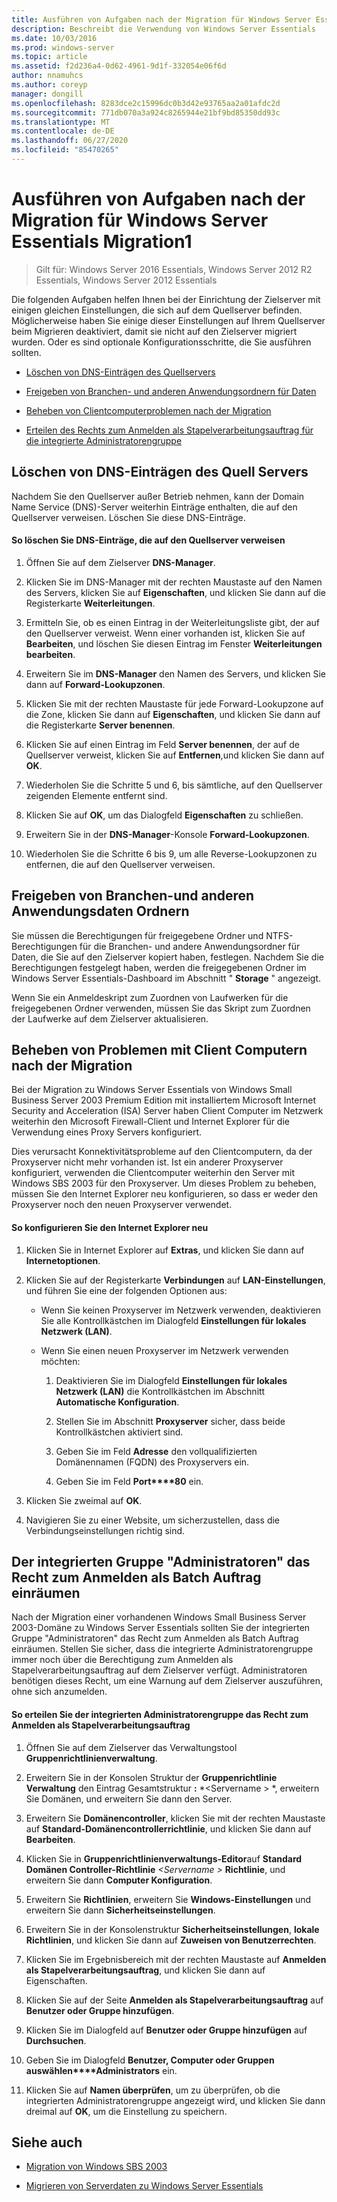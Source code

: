 ```yaml
---
title: Ausführen von Aufgaben nach der Migration für Windows Server Essentials Migration1
description: Beschreibt die Verwendung von Windows Server Essentials
ms.date: 10/03/2016
ms.prod: windows-server
ms.topic: article
ms.assetid: f2d236a4-0d62-4961-9d1f-332054e06f6d
author: nnamuhcs
ms.author: coreyp
manager: dongill
ms.openlocfilehash: 8283dce2c15996dc0b3d42e93765aa2a01afdc2d
ms.sourcegitcommit: 771db070a3a924c8265944e21bf9bd85350dd93c
ms.translationtype: MT
ms.contentlocale: de-DE
ms.lasthandoff: 06/27/2020
ms.locfileid: "85470265"
---
```

# <a name="perform-post-migration-tasks-for-windows-server-essentials-migration1"></a>Ausführen von Aufgaben nach der Migration für Windows Server Essentials Migration1

>Gilt für: Windows Server 2016 Essentials, Windows Server 2012 R2 Essentials, Windows Server 2012 Essentials

Die folgenden Aufgaben helfen Ihnen bei der Einrichtung der Zielserver mit einigen gleichen Einstellungen, die sich auf dem Quellserver befinden. Möglicherweise haben Sie einige dieser Einstellungen auf Ihrem Quellserver beim Migrieren deaktiviert, damit sie nicht auf den Zielserver migriert wurden. Oder es sind optionale Konfigurationsschritte, die Sie ausführen sollten.


-   [Löschen von DNS-Einträgen des Quellservers](Perform-post-migration-tasks-for-Windows-Server-Essentials-migration.md#BKMK_DeleteDNSEntries)

-   [Freigeben von Branchen- und anderen Anwendungsordnern für Daten](Perform-post-migration-tasks-for-Windows-Server-Essentials-migration.md#BKMK_ShareLineOfBusinessAndOtherApplications)

-   [Beheben von Clientcomputerproblemen nach der Migration](Perform-post-migration-tasks-for-Windows-Server-Essentials-migration.md#BKMK_FixClientComputerIssuesAfterMigrating)

-   [Erteilen des Rechts zum Anmelden als Stapelverarbeitungsauftrag für die integrierte Administratorengruppe](Perform-post-migration-tasks-for-Windows-Server-Essentials-migration.md#BKMK_AdminGroup)


##  <a name="delete-dns-entries-of-the-source-server"></a><a name="BKMK_DeleteDNSEntries"></a>Löschen von DNS-Einträgen des Quell Servers
 Nachdem Sie den Quellserver außer Betrieb nehmen, kann der Domain Name Service (DNS)-Server weiterhin Einträge enthalten, die auf den Quellserver verweisen. Löschen Sie diese DNS-Einträge.

#### <a name="to-delete-dns-entries-that-point-to-the-source-server"></a>So löschen Sie DNS-Einträge, die auf den Quellserver verweisen

1.  Öffnen Sie auf dem Zielserver **DNS-Manager**.

2.  Klicken Sie im DNS-Manager mit der rechten Maustaste auf den Namen des Servers, klicken Sie auf **Eigenschaften**, und klicken Sie dann auf die Registerkarte **Weiterleitungen**.

3.  Ermitteln Sie, ob es einen Eintrag in der Weiterleitungsliste gibt, der auf den Quellserver verweist. Wenn einer vorhanden ist, klicken Sie auf **Bearbeiten**, und löschen Sie diesen Eintrag im Fenster **Weiterleitungen bearbeiten**.

4.  Erweitern Sie im **DNS-Manager** den Namen des Servers, und klicken Sie dann auf **Forward-Lookupzonen**.

5.  Klicken Sie mit der rechten Maustaste für jede Forward-Lookupzone auf die Zone, klicken Sie dann auf **Eigenschaften**, und klicken Sie dann auf die Registerkarte **Server benennen**.

6.  Klicken Sie auf einen Eintrag im Feld **Server benennen**, der auf de Quellserver verweist, klicken Sie auf **Entfernen**,und klicken Sie dann auf **OK**.

7.  Wiederholen Sie die Schritte 5 und 6, bis sämtliche, auf den Quellserver zeigenden Elemente entfernt sind.

8.  Klicken Sie auf **OK**, um das Dialogfeld **Eigenschaften** zu schließen.

9. Erweitern Sie in der **DNS-Manager**-Konsole **Forward-Lookupzonen**.

10. Wiederholen Sie die Schritte 6 bis 9, um alle Reverse-Lookupzonen zu entfernen, die auf den Quellserver verweisen.

##  <a name="share-line-of-business-and-other-application-data-folders"></a><a name="BKMK_ShareLineOfBusinessAndOtherApplications"></a>Freigeben von Branchen-und anderen Anwendungsdaten Ordnern
 Sie müssen die Berechtigungen für freigegebene Ordner und NTFS-Berechtigungen für die Branchen- und andere Anwendungsordner für Daten, die Sie auf den Zielserver kopiert haben, festlegen. Nachdem Sie die Berechtigungen festgelegt haben, werden die freigegebenen Ordner im Windows Server Essentials-Dashboard im Abschnitt " **Storage** " angezeigt.

 Wenn Sie ein Anmeldeskript zum Zuordnen von Laufwerken für die freigegebenen Ordner verwenden, müssen Sie das Skript zum Zuordnen der Laufwerke auf dem Zielserver aktualisieren.

##  <a name="fix-client-computer-issues-after-migrating"></a><a name="BKMK_FixClientComputerIssuesAfterMigrating"></a>Beheben von Problemen mit Client Computern nach der Migration
 Bei der Migration zu Windows Server Essentials von Windows Small Business Server 2003 Premium Edition mit installiertem Microsoft Internet Security and Acceleration (ISA) Server haben Client Computer im Netzwerk weiterhin den Microsoft Firewall-Client und Internet Explorer für die Verwendung eines Proxy Servers konfiguriert.

 Dies verursacht Konnektivitätsprobleme auf den Clientcomputern, da der Proxyserver nicht mehr vorhanden ist. Ist ein anderer Proxyserver konfiguriert, verwenden die Clientcomputer weiterhin den Server mit Windows SBS 2003 für den Proxyserver. Um dieses Problem zu beheben, müssen Sie den Internet Explorer neu konfigurieren, so dass er weder den Proxyserver noch den neuen Proxyserver verwendet.

#### <a name="to-reconfigure-internet-explorer"></a>So konfigurieren Sie den Internet Explorer neu

1.  Klicken Sie in Internet Explorer auf **Extras**, und klicken Sie dann auf **Internetoptionen**.

2.  Klicken Sie auf der Registerkarte **Verbindungen** auf **LAN-Einstellungen**, und führen Sie eine der folgenden Optionen aus:

    -   Wenn Sie keinen Proxyserver im Netzwerk verwenden, deaktivieren Sie alle Kontrollkästchen im Dialogfeld **Einstellungen für lokales Netzwerk (LAN)**.

    -   Wenn Sie einen neuen Proxyserver im Netzwerk verwenden möchten:

        1.  Deaktivieren Sie im Dialogfeld **Einstellungen für lokales Netzwerk (LAN)** die Kontrollkästchen im Abschnitt **Automatische Konfiguration**.

        2.  Stellen Sie im Abschnitt **Proxyserver** sicher, dass beide Kontrollkästchen aktiviert sind.

        3.  Geben Sie im Feld **Adresse** den vollqualifizierten Domänennamen (FQDN) des Proxyservers ein.

        4.  Geben Sie im Feld **Port****80** ein.

3.  Klicken Sie zweimal auf **OK**.

4.  Navigieren Sie zu einer Website, um sicherzustellen, dass die Verbindungseinstellungen richtig sind.

##  <a name="give-the-built-in-administrators-group-the-right-to-log-on-as-a-batch-job"></a><a name="BKMK_AdminGroup"></a>Der integrierten Gruppe "Administratoren" das Recht zum Anmelden als Batch Auftrag einräumen
 Nach der Migration einer vorhandenen Windows Small Business Server 2003-Domäne zu Windows Server Essentials sollten Sie der integrierten Gruppe "Administratoren" das Recht zum Anmelden als Batch Auftrag einräumen. Stellen Sie sicher, dass die integrierte Administratorengruppe immer noch über die Berechtigung zum Anmelden als Stapelverarbeitungsauftrag auf dem Zielserver verfügt. Administratoren benötigen dieses Recht, um eine Warnung auf dem Zielserver auszuführen, ohne sich anzumelden.

#### <a name="to-give-the-built-in-administrators-group-the-right-to-log-on-as-a-batch-job"></a>So erteilen Sie der integrierten Administratorengruppe das Recht zum Anmelden als Stapelverarbeitungsauftrag

1. Öffnen Sie auf dem Zielserver das Verwaltungstool **Gruppenrichtlinienverwaltung**.

2. Erweitern Sie in der Konsolen Struktur der **Gruppenrichtlinie Verwaltung** den Eintrag Gesamtstruktur **:** *<Servername \> *, erweitern Sie Domänen, und erweitern Sie dann den Server.

3. Erweitern Sie **Domänencontroller**, klicken Sie mit der rechten Maustaste auf **Standard-Domänencontrollerrichtlinie**, und klicken Sie dann auf **Bearbeiten**.

4. Klicken Sie in **Gruppenrichtlinienverwaltungs-Editor**auf **Standard Domänen Controller-Richtlinie** <em><Servername \> </em>**Richtlinie**, und erweitern Sie dann **Computer Konfiguration**.

5. Erweitern Sie **Richtlinien**, erweitern Sie **Windows-Einstellungen** und erweitern Sie dann **Sicherheitseinstellungen**.

6. Erweitern Sie in der Konsolenstruktur **Sicherheitseinstellungen**, **lokale Richtlinien**, und klicken Sie dann auf **Zuweisen von Benutzerrechten**.

7. Klicken Sie im Ergebnisbereich mit der rechten Maustaste auf **Anmelden als Stapelverarbeitungsauftrag**, und klicken Sie dann auf Eigenschaften.

8. Klicken Sie auf der Seite **Anmelden als Stapelverarbeitungsauftrag** auf **Benutzer oder Gruppe hinzufügen**.

9. Klicken Sie im Dialogfeld auf **Benutzer oder Gruppe hinzufügen** auf **Durchsuchen**.

10. Geben Sie im Dialogfeld **Benutzer, Computer oder Gruppen auswählen****Administrators** ein.

11. Klicken Sie auf **Namen überprüfen**, um zu überprüfen, ob die integrierten Administratorengruppe angezeigt wird, und klicken Sie dann dreimal auf **OK**, um die Einstellung zu speichern.

## <a name="see-also"></a>Siehe auch


-   [Migration von Windows SBS 2003](Migrate-Windows-Small-Business-Server-2003-to-Windows-Server-Essentials.md)

-   [Migrieren von Serverdaten zu Windows Server Essentials](Migrate-Server-Data-to-Windows-Server-Essentials.md)

